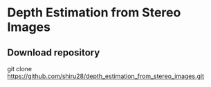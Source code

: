 # Depth Estimation from Stereo Images

## Download repository
git clone https://github.com/shiru28/depth_estimation_from_stereo_images.git